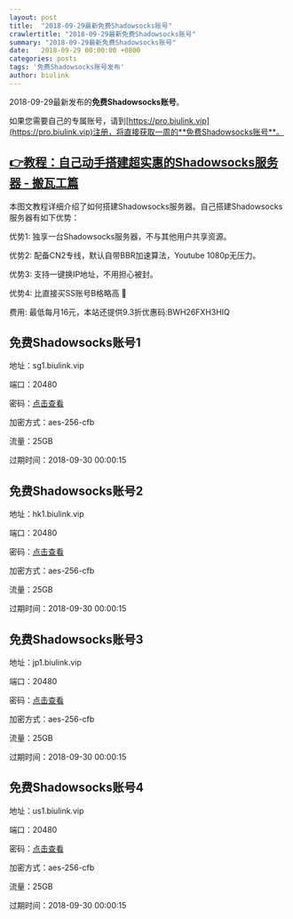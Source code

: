 ```yaml
---
layout: post
title:  "2018-09-29最新免费Shadowsocks账号"
crawlertitle: "2018-09-29最新免费Shadowsocks账号"
summary: "2018-09-29最新免费Shadowsocks账号"
date:   2018-09-29 00:00:00 +0800
categories: posts
tags: '免费Shadowsocks账号发布'
author: biulink
---
```


2018-09-29最新发布的**免费Shadowsocks账号**。

如果您需要自己的专属账号，请到[https://pro.biulink.vip](https://pro.biulink.vip)注册，将直接获取一周的**免费Shadowsocks账号**。

## [👉教程：自己动手搭建超实惠的Shadowsocks服务器 - 搬瓦工篇](https://github.com/Biulink/ShadowsocksTutorials/blob/master/%E6%95%99%E6%82%A8%E8%87%AA%E5%B7%B1%E5%8A%A8%E6%89%8B%E6%90%AD%E5%BB%BA%E8%B6%85%E5%AE%9E%E6%83%A0%E7%9A%84Shadowsocks%E6%9C%8D%E5%8A%A1%E5%99%A8%20-%20%E6%90%AC%E7%93%A6%E5%B7%A5%E7%AF%87.md)
  
  本图文教程详细介绍了如何搭建Shadowsocks服务器。自己搭建Shadowsocks服务器有如下优势：

  优势1: 独享一台Shadowsocks服务器，不与其他用户共享资源。

  优势2: 配备CN2专线，默认自带BBR加速算法，Youtube 1080p无压力。

  优势3: 支持一键换IP地址，不用担心被封。

  优势4: 比直接买SS账号B格略高 🙂

  费用: 最低每月16元，本站还提供9.3折优惠码:BWH26FXH3HIQ
## 免费Shadowsocks账号1

地址：sg1.biulink.vip

端口：20480

密码：[点击查看](https://github.com/Biulink/ShadowsocksTutorials/blob/master/publish/2018-09-29%E6%9C%80%E6%96%B0%E5%85%8D%E8%B4%B9Shadowsocks%E8%B4%A6%E5%8F%B7.md)

加密方式：aes-256-cfb

流量：25GB

过期时间：2018-09-30 00:00:15

## 免费Shadowsocks账号2

地址：hk1.biulink.vip

端口：20480

密码：[点击查看](https://github.com/Biulink/ShadowsocksTutorials/blob/master/publish/2018-09-29%E6%9C%80%E6%96%B0%E5%85%8D%E8%B4%B9Shadowsocks%E8%B4%A6%E5%8F%B7.md)

加密方式：aes-256-cfb

流量：25GB

过期时间：2018-09-30 00:00:15

## 免费Shadowsocks账号3

地址：jp1.biulink.vip

端口：20480

密码：[点击查看](https://github.com/Biulink/ShadowsocksTutorials/blob/master/publish/2018-09-29%E6%9C%80%E6%96%B0%E5%85%8D%E8%B4%B9Shadowsocks%E8%B4%A6%E5%8F%B7.md)

加密方式：aes-256-cfb

流量：25GB

过期时间：2018-09-30 00:00:15

## 免费Shadowsocks账号4

地址：us1.biulink.vip

端口：20480

密码：[点击查看](https://github.com/Biulink/ShadowsocksTutorials/blob/master/publish/2018-09-29%E6%9C%80%E6%96%B0%E5%85%8D%E8%B4%B9Shadowsocks%E8%B4%A6%E5%8F%B7.md)

加密方式：aes-256-cfb

流量：25GB

过期时间：2018-09-30 00:00:15

